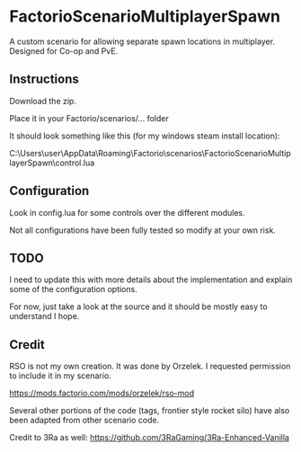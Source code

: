 # FactorioScenarioMultiplayerSpawn
A custom scenario for allowing separate spawn locations in multiplayer. Designed for Co-op and PvE.

## Instructions
Download the zip.

Place it in your Factorio/scenarios/... folder

It should look something like this (for my windows steam install location):

C:\Users\user\AppData\Roaming\Factorio\scenarios\FactorioScenarioMultiplayerSpawn\control.lua


## Configuration

Look in config.lua for some controls over the different modules.  

Not all configurations have been fully tested so modify at your own risk.


## TODO

I need to update this with more details about the implementation and explain some of the configuration options.

For now, just take a look at the source and it should be mostly easy to understand I hope.


## Credit

RSO is not my own creation. It was done by Orzelek. I requested permission to include it in my scenario.  

https://mods.factorio.com/mods/orzelek/rso-mod

Several other portions of the code (tags, frontier style rocket silo) have also been adapted from other scenario code.

Credit to 3Ra as well: https://github.com/3RaGaming/3Ra-Enhanced-Vanilla